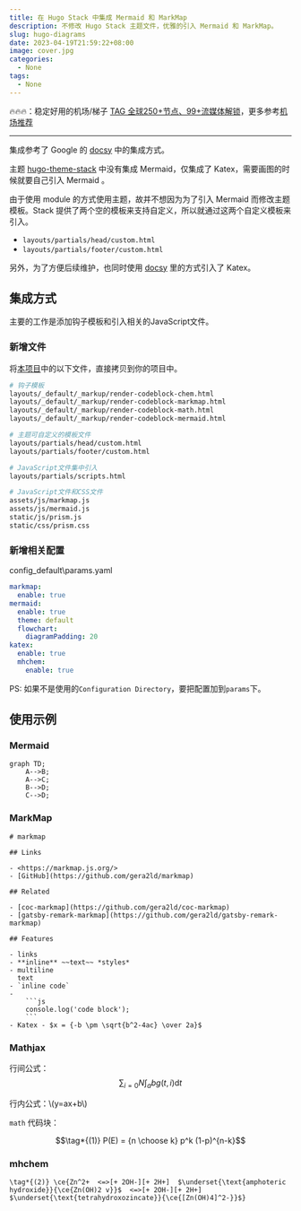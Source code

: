 ```yaml
---
title: 在 Hugo Stack 中集成 Mermaid 和 MarkMap
description: 不修改 Hugo Stack 主题文件，优雅的引入 Mermaid 和 MarkMap。
slug: hugo-diagrams
date: 2023-04-19T21:59:22+08:00
image: cover.jpg
categories:
  - None
tags:
  - None
---
```


🔥🔥🔥：稳定好用的机场/梯子 [TAG 全球250+节点、99+流媒体解锁](https://558343.dedicated-afflink.com/#/auth/2neqgxFl)，更多参考[机场推荐](/p/airport-recommend/)

---

集成参考了 Google 的 [docsy](https://github.com/google/docsy) 中的集成方式。

主题 [hugo-theme-stack](https://stack.jimmycai.com/) 中没有集成 Mermaid，仅集成了 Katex，需要画图的时候就要自己引入 Mermaid 。

由于使用 module 的方式使用主题，故并不想因为为了引入 Mermaid 而修改主题模板。Stack 提供了两个空的模板来支持自定义，所以就通过这两个自定义模板来引入。

- `layouts/partials/head/custom.html`
- `layouts/partials/footer/custom.html`

另外，为了方便后续维护，也同时使用 [docsy](https://github.com/google/docsy) 里的方式引入了 Katex。

## 集成方式

主要的工作是添加钩子模板和引入相关的JavaScript文件。

### 新增文件

将[本项目](https://github.com/alecthw/alecthw.github.io)中的以下文件，直接拷贝到你的项目中。

``` bash
# 钩子模板
layouts/_default/_markup/render-codeblock-chem.html
layouts/_default/_markup/render-codeblock-markmap.html
layouts/_default/_markup/render-codeblock-math.html
layouts/_default/_markup/render-codeblock-mermaid.html

# 主题可自定义的模板文件
layouts/partials/head/custom.html
layouts/partials/footer/custom.html

# JavaScript文件集中引入
layouts/partials/scripts.html

# JavaScript文件和CSS文件
assets/js/markmap.js
assets/js/mermaid.js
static/js/prism.js
static/css/prism.css
```

### 新增相关配置

config\_default\params.yaml

```yaml
markmap:
  enable: true
mermaid:
  enable: true
  theme: default
  flowchart:
    diagramPadding: 20
katex:
  enable: true
  mhchem:
    enable: true
```

PS: 如果不是使用的`Configuration Directory`，要把配置加到`params`下。

## 使用示例

### Mermaid

```mermaid
graph TD;
    A-->B;
    A-->C;
    B-->D;
    C-->D;
```

### MarkMap

````markmap
# markmap

## Links

- <https://markmap.js.org/>
- [GitHub](https://github.com/gera2ld/markmap)

## Related

- [coc-markmap](https://github.com/gera2ld/coc-markmap)
- [gatsby-remark-markmap](https://github.com/gera2ld/gatsby-remark-markmap)

## Features

- links
- **inline** ~~text~~ *styles*
- multiline
  text
- `inline code`
-
    ```js
    console.log('code block');
    ```
- Katex - $x = {-b \pm \sqrt{b^2-4ac} \over 2a}$
````

### Mathjax

行间公式：$$\sum_{i=0}N\int_{a}{b}g(t,i)\text{d}t$$

行内公式：\\(y=ax+b\\)

`math` 代码块：

```math
\tag*{(1)} P(E) = {n \choose k} p^k (1-p)^{n-k}
```

### mhchem

```chem
\tag*{(2)} \ce{Zn^2+  <=>[+ 2OH-][+ 2H+]  $\underset{\text{amphoteric hydroxide}}{\ce{Zn(OH)2 v}}$  <=>[+ 2OH-][+ 2H+]  $\underset{\text{tetrahydroxozincate}}{\ce{[Zn(OH)4]^2-}}$}
```
